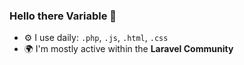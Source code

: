 ### Hello there Variable 👋

- ⚙️ I use daily: `.php`, `.js`, `.html`, `.css`
- 🌍 I'm mostly active within the **Laravel Community**

